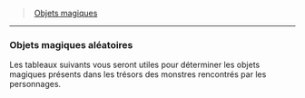 ﻿---
!Generic
Id: magicitems_hd.md#objets-magiques-aléatoires
ParentLink: magicitems_hd.md#objets-magiques
Name: Objets magiques aléatoires
ParentName: Objets magiques
NameLevel: 3
Attributes: {}
---
> [Objets magiques](hd_magicitems.md)

---

### Objets magiques aléatoires

Les tableaux suivants vous seront utiles pour déterminer les objets magiques présents dans les trésors des monstres rencontrés par les personnages.

